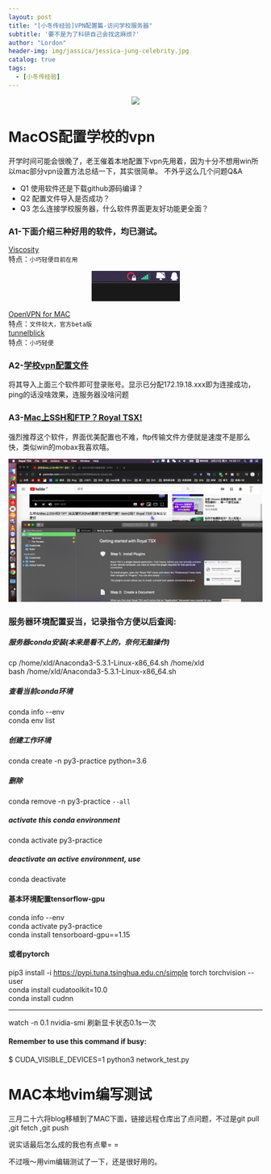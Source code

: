 ```yaml
---
layout: post
title: "[小冬传经验]VPN配置篇-访问学校服务器"
subtitle: '要不是为了科研自己会找这麻烦?'
author: "Lordon"
header-img: img/jassica/jessica-jung-celebrity.jpg
catalog: true
tags:
  - [小冬传经验]
---
```

<center><img src="/img/200319image/how_to_use_vpn.gif"> </center>

# MacOS配置学校的vpn
开学时间可能会很晚了，老王催着本地配置下vpn先用着，因为十分不想用win所以mac部分vpn设置方法总结一下，其实很简单。
不外乎这么几个问题Q&A
- Q1 使用软件还是下载github源码编译？<br>
- Q2 配置文件导入是否成功？<br>
- Q3 怎么连接学校服务器，什么软件界面更友好功能更全面？<br>

### A1-下面介绍三种好用的软件，均已测试。
[Viscosity](https://www.sparklabs.com/support/kb/article/getting-started-with-viscosity-mac/) <br>
特点：`小巧轻便目前在用`

<center><img src="/img/200319image/pic2.png"> </center>

[OpenVPN for MAC](https://openvpn.net/vpn-server-resources/installation-guide-for-openvpn-connect-client-on-macos/) <br>
特点：`文件较大，官方beta版`<br>
[tunnelblick](https://tunnelblick.net/) <br>
特点：`小巧轻便`

### A2-[学校vpn配置文件](http://xwb.neu.edu.cn/_upload/article/files/4c/90/08ca51654085a9add095d090fad9/d6be8404-fec9-4b82-aa5a-b8f0bcb6ab02.zip)
将其导入上面三个软件即可登录账号。显示已分配172.19.18.xxx即为连接成功，ping的话没啥效果，连服务器没啥问题

### A3-[Mac上SSH和FTP？Royal TSX!](https://www.youtube.com/watch?v=GmgXrc2dP8I&feature=youtu.be)
强烈推荐这个软件，界面优美配置也不难，ftp传输文件方便就是速度不是那么快，类似win的mobax我喜欢嘻。

<img src="/img/200319image/pic1.png"> 


### 服务器环境配置妥当，记录指令方便以后查阅:

##### 服务器conda安装(本来是看不上的，奈何无脑操作)
cp /home/xld/Anaconda3-5.3.1-Linux-x86_64.sh /home/xld<br>
bash  /home/xld/Anaconda3-5.3.1-Linux-x86_64.sh
##### 查看当前conda环境
conda info --env<br>
conda env list
##### 创建工作环境
conda create -n py3-practice python=3.6   
##### 删除
conda remove -n py3-practice `--all`
##### activate this conda environment
conda activate py3-practice
##### deactivate an active environment, use
conda deactivate

#### 基本环境配置tensorflow-gpu
conda info --env<br>
conda activate py3-practice<br>
conda install tensorboard-gpu==1.15<br>
#### 或者pytorch
pip3 install -i https://pypi.tuna.tsinghua.edu.cn/simple torch torchvision --user<br>
conda install cudatoolkit=10.0<br>
conda install cudnn

---------------------------------------------------------------
watch -n 0.1 nvidia-smi	刷新显卡状态0.1s一次<br>

#### Remember to use this command if busy:
$ CUDA_VISIBLE_DEVICES=1 python3 network_test.py







# MAC本地vim编写测试  
三月二十六将blog移植到了MAC下面，链接远程仓库出了点问题，不过是git pull ,git fetch ,git push <br>

说实话最后怎么成的我也有点晕= =<br>

不过哦～用vim编辑测试了一下，还是很好用的。
